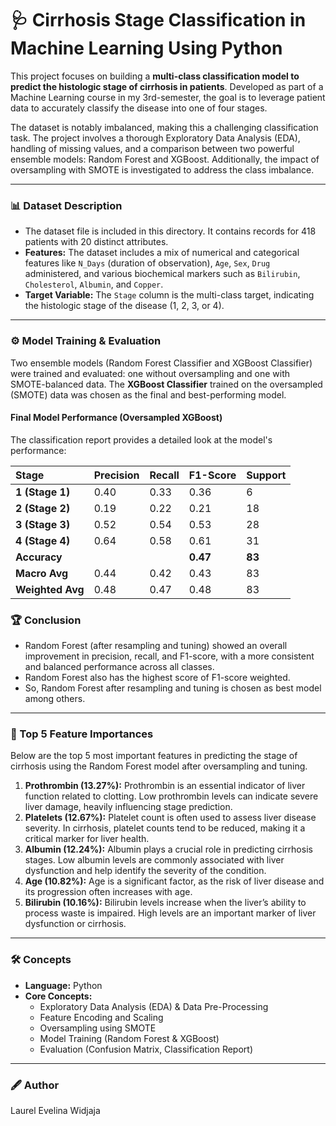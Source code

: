 # 🩺 Cirrhosis Stage Classification in Machine Learning Using Python
This project focuses on building a **multi-class classification model to predict the histologic stage of cirrhosis in patients**. Developed as part of a Machine Learning course in my 3rd-semester, the goal is to leverage patient data to accurately classify the disease into one of four stages.

The dataset is notably imbalanced, making this a challenging classification task. The project involves a thorough Exploratory Data Analysis (EDA), handling of missing values, and a comparison between two powerful ensemble models: Random Forest and XGBoost. Additionally, the impact of oversampling with SMOTE is investigated to address the class imbalance.

---

### 📊 Dataset Description
* The dataset file is included in this directory. It contains records for 418 patients with 20 distinct attributes.
* **Features:** The dataset includes a mix of numerical and categorical features like `N_Days` (duration of observation), `Age`, `Sex`, `Drug` administered, and various biochemical markers such as `Bilirubin`, `Cholesterol`, `Albumin`, and `Copper`.
* **Target Variable:** The `Stage` column is the multi-class target, indicating the histologic stage of the disease (1, 2, 3, or 4).

---

### ⚙️ Model Training & Evaluation
Two ensemble models (Random Forest Classifier and XGBoost Classifier) were trained and evaluated: one without oversampling and one with SMOTE-balanced data. The **XGBoost Classifier** trained on the oversampled (SMOTE) data was chosen as the final and best-performing model.

#### Final Model Performance (Oversampled XGBoost)
The classification report provides a detailed look at the model's performance:

| Stage | Precision | Recall | F1-Score | Support |
| :--- | :--- | :--- | :--- | :--- |
| **1 (Stage 1)** | 0.40 | 0.33 | 0.36 | 6 |
| **2 (Stage 2)** | 0.19 | 0.22 | 0.21 | 18 |
| **3 (Stage 3)** | 0.52 | 0.54 | 0.53 | 28 |
| **4 (Stage 4)** | 0.64 | 0.58 | 0.61 | 31 |
| **Accuracy** | | | **0.47** | **83** |
| **Macro Avg** | 0.44 | 0.42 | 0.43 | 83 |
| **Weighted Avg** | 0.48 | 0.47 | 0.48 | 83 |

### 🏆 Conclusion
* Random Forest (after resampling and tuning) showed an overall improvement in precision, recall, and F1-score, with a more consistent and balanced performance across all classes.
* Random Forest also has the highest score of F1-score weighted.
* So, Random Forest after resampling and tuning is chosen as best model among others.

---

### 🎯 Top 5 Feature Importances
Below are the top 5 most important features in predicting the stage of cirrhosis using the Random Forest model after oversampling and tuning.
1.  **Prothrombin (13.27%):** Prothrombin is an essential indicator of liver function related to clotting. Low prothrombin levels can indicate severe liver damage, heavily influencing stage prediction.
2.  **Platelets (12.67%):** Platelet count is often used to assess liver disease severity. In cirrhosis, platelet counts tend to be reduced, making it a critical marker for liver health.
3.  **Albumin (12.24%):** Albumin plays a crucial role in predicting cirrhosis stages. Low albumin levels are commonly associated with liver dysfunction and help identify the severity of the condition.
4.  **Age (10.82%):** Age is a significant factor, as the risk of liver disease and its progression often increases with age.
5.  **Bilirubin (10.16%):** Bilirubin levels increase when the liver’s ability to process waste is impaired. High levels are an important marker of liver dysfunction or cirrhosis.

---

### 🛠️ Concepts
* **Language:** Python
* **Core Concepts:**
    * Exploratory Data Analysis (EDA) & Data Pre-Processing
    * Feature Encoding and Scaling
    * Oversampling using SMOTE
    * Model Training (Random Forest & XGBoost)
    * Evaluation (Confusion Matrix, Classification Report)

---

 ### 🖋 Author
Laurel Evelina Widjaja
